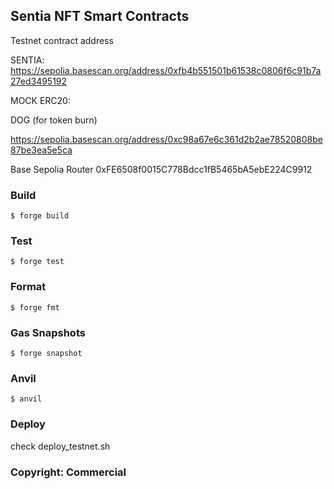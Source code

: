 ## Sentia NFT Smart Contracts

Testnet contract address

SENTIA:
https://sepolia.basescan.org/address/0xfb4b551501b61538c0806f6c91b7a27ed3495192

MOCK ERC20:

DOG (for token burn)

https://sepolia.basescan.org/address/0xc98a67e6c361d2b2ae78520808be87be3ea5e5ca

Base Sepolia Router 0xFE6508f0015C778Bdcc1fB5465bA5ebE224C9912

### Build

```shell
$ forge build
```

### Test

```shell
$ forge test
```

### Format

```shell
$ forge fmt
```

### Gas Snapshots

```shell
$ forge snapshot
```

### Anvil

```shell
$ anvil
```

### Deploy

check deploy_testnet.sh

### Copyright: Commercial
